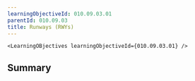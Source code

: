 ```yaml
---
learningObjectiveId: 010.09.03.01
parentId: 010.09.03
title: Runways (RWYs)
---
```


```tsx eval
<LearningOBjectives learningObjectiveId={010.09.03.01} />
```

## Summary
